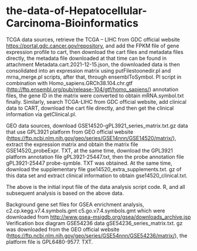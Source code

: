 # the-data-of-Hepatocellular-Carcinoma-Bioinformatics
TCGA data sources, retrieve the TCGA – LIHC from GDC official website https://portal.gdc.cancer.gov/repository, and add the FPKM file of gene expression profile to cart, then download the cart files and metadata files directly, the metadata file downloaded at that time can be found in attachment Metadata.cart.2021-12-15.json, the downloaded data is then consolidated into an expression matrix using putFilestoonedir.pl and mrna_merge.pl scripts, after that, through ensemblToSymbol. Pl script in combination with Homo_sapiens.GRCh38.104.chr.gtf (http://ftp.ensembl.org/pub/release-104/gtf/homo_sapiens/) annotation files, the gene ID in the matrix were converted to obtain mRNA.symbol.txt finally. Similarly, search TCGA-LIHC from GDC official website, add clinical data to CART, download the cart file directly, and then get the clinical information via getClinical.pl.

GEO data sources, download GSE14520-gPL3921_series_matrix.txt.gz data that use GPL3921 platform from GEO official website (https://ftp.ncbi.nlm.nih.gov/geo/series/GSE14nnn/GSE14520/matrix/), extract the expression matrix and obtain the matrix file GSE14520_probeExpr. TXT, at the same time, download the GPL3921 platform annotation file gPL3921-25447.txt, then the probe annotation file gPL3921-25447 probe-symble. TXT was obtained. At the same time, download the supplementary file gse14520_extra_supplements.txt. gz of this data set and extract clinical information to obtain gse14520_clinical.txt.

The above is the initial input file of the data analysis script code. R, and all subsequent analysis is based on the above data.

Background gene set files for GSEA enrichment analysis,
c2.cp.kegg.v7.4.symbols.gmt
c5.go.v7.4.symbols.gmt
which were downloaded from http://www.gsea-msigdb.org/gsea/downloads_archive.jsp
Verification box diagram GSE54236 data gSE54236_series_matrix.txt. gz was downloaded from the GEO official website (https://ftp.ncbi.nlm.nih.gov/geo/series/GSE54nnn/GSE54236/matrix/), the platform file is GPL6480-9577. TXT.
